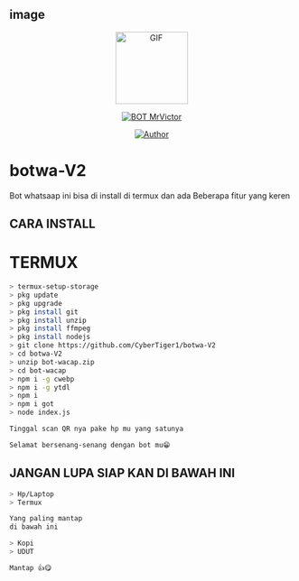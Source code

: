 ## image
<p align="center">
<img src="https://media.giphy.com/media/FeVg8ViEczcxG/giphy.gif" alt="GIF" width="128" height="128"/>
</p> 
<p align="center">
<a href="#"><img title="BOT MrVictor" src="https://img.shields.io/badge/BOT MrVictor-green?colorA=%23ff0000&colorB=%23017e40&style=for-the-badge"></a>
</p>
<p align="center">
<a href="https://github.com/CyberTiger1"><img title="Author" src="https://img.shields.io/badge/Author-MrVictor-orange.svg?style=for-the-badge&logo=github"></a>
</p>


# botwa-V2

Bot whatsaap ini bisa di install di termux dan ada
Beberapa fitur yang keren




## CARA INSTALL
# TERMUX
```bash
> termux-setup-storage
> pkg update 
> pkg upgrade 
> pkg install git 
> pkg install unzip 
> pkg install ffmpeg
> pkg install nodejs
> git clone https://github.com/CyberTiger1/botwa-V2
> cd botwa-V2
> unzip bot-wacap.zip
> cd bot-wacap
> npm i -g cwebp
> npm i -g ytdl
> npm i 
> npm i got
> node index.js

Tinggal scan QR nya pake hp mu yang satunya

Selamat bersenang-senang dengan bot mu😁
```



## JANGAN LUPA SIAP KAN DI BAWAH INI
```bash
> Hp/Laptop
> Termux

Yang paling mantap 
di bawah ini

> Kopi
> UDUT

Mantap 👍😋
```


